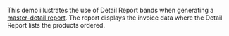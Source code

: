 This demo illustrates the use of Detail Report bands when generating a <a href="https://docs.devexpress.com/XtraReports/4785/create-popular-reports/create-a-master-detail-report-with-detail-report-bands" target="_blank">master-detail report</a>. The report displays the invoice data where the Detail Report lists the products ordered.